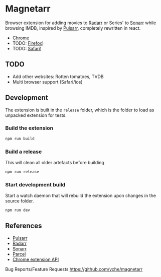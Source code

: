 # Magnetarr

Browser extension for adding movies to [Radarr](https://radarr.video) or Series' to [Sonarr](https://sonarr.tv) while browsing IMDB, inspired by [Pulsarr](https://github.com/roboticsound/Pulsarr), completely rewritten in react.
- [Chrome](https://chrome.google.com/webstore/detail/pulsarr/dcildkalkckjjdfpgagmnbbfooogopkd)
- TODO: [Firefox](https://addons.mozilla.org/firefox/addon/ffpulsarr)) 
- TODO: [Safari](https://addons.mozilla.org/firefox/addon/ffpulsarr)) 

## TODO
- Add other websites: Rotten tomatoes, TVDB
- Multi browser support (Safari/ios)

## Development

The extension is built in the `release` folder, which is the folder to load as unpacked extension for tests. 

### Build the extension

```bash
npm run build
```

### Build a release
This will clean all older artefacts before building

```bash
npm run release
```

### Start development build

Start a watch daemon that will rebuild the extension upon changes in the source folder.

```bash
npm run dev
```


## References
- [Pulsarr](https://github.com/roboticsound/Pulsarr)
- [Radarr](https://github.com/Radarr/Radarr)
- [Sonarr](https://github.com/Sonarr/Sonarr)
- [Parcel](https://parceljs.org)
- [Chrome extension API](https://developer.chrome.com/docs/extensions/reference/api/)

Bug Reports/Feature Requests https://github.com/vche/magnetarr
